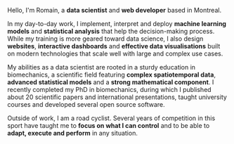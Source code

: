 Hello, I'm Romain, a **data scientist** and **web developer** based in Montreal.

In my day-to-day work, I implement, interpret and deploy **machine learning models** and **statistical analysis** that help the decision-making process. While my training is more geared toward data science, I also design **websites**, **interactive dashboards** and **effective data visualisations** built on modern technologies that scale well with large and complex use cases.

My abilities as a data scientist are rooted in a sturdy education in biomechanics, a scientific field featuring **complex spatiotemporal data**, **advanced statistical models** and a **strong mathematical component**. I recently completed my PhD in biomechanics, during which I published about 20 scientific papers and international presentations, taught university courses and developed several open source software.

Outside of work, I am a road cyclist. Several years of competition in this sport have taught me to **focus on what I can control** and to be able to **adapt, execute and perform** in any situation.
